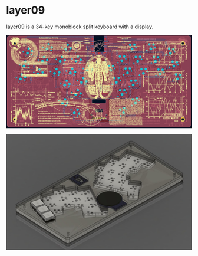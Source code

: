 # layer09
[layer09](https://github.com/EMajesty/layer09) is a 34-key monoblock split keyboard with a display.

![](Pasted%20image%2020241101130302.png)

![](Pasted%20image%2020241128000511.png)
